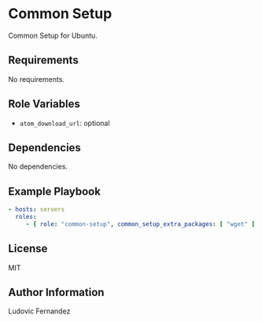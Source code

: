 # Common Setup

Common Setup for Ubuntu.

## Requirements

No requirements.

## Role Variables

- `atom_download_url`: optional

## Dependencies

No dependencies.

## Example Playbook

```yml
- hosts: servers
  roles:
     - { role: "common-setup", common_setup_extra_packages: [ "wget" ] }
```

## License

MIT

## Author Information

Ludovic Fernandez
